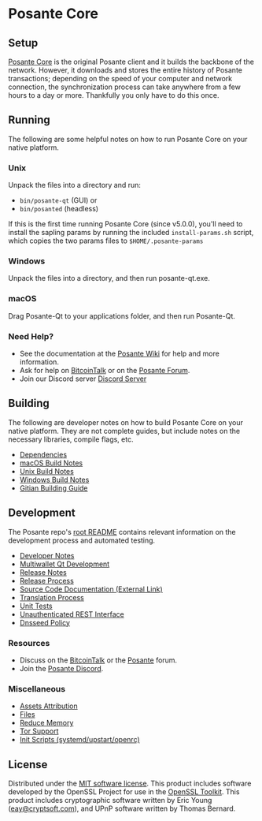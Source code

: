 Posante Core
=============

Setup
---------------------
[Posante Core](http://posante.org/wallet) is the original Posante client and it builds the backbone of the network. However, it downloads and stores the entire history of Posante transactions; depending on the speed of your computer and network connection, the synchronization process can take anywhere from a few hours to a day or more. Thankfully you only have to do this once.

Running
---------------------
The following are some helpful notes on how to run Posante Core on your native platform.

### Unix

Unpack the files into a directory and run:

- `bin/posante-qt` (GUI) or
- `bin/posanted` (headless)

If this is the first time running Posante Core (since v5.0.0), you'll need to install the sapling params by running the included `install-params.sh` script, which copies the two params files to `$HOME/.posante-params`

### Windows

Unpack the files into a directory, and then run posante-qt.exe.

### macOS

Drag Posante-Qt to your applications folder, and then run Posante-Qt.

### Need Help?

* See the documentation at the [Posante Wiki](https://github.com/Posante-Project/Posante/wiki)
for help and more information.
* Ask for help on [BitcoinTalk](https://bitcointalk.org/index.php?topic=1262920.0) or on the [Posante Forum](http://forum.posante.org/).
* Join our Discord server [Discord Server](https://discord.posante.org)

Building
---------------------
The following are developer notes on how to build Posante Core on your native platform. They are not complete guides, but include notes on the necessary libraries, compile flags, etc.

- [Dependencies](dependencies.md)
- [macOS Build Notes](build-osx.md)
- [Unix Build Notes](build-unix.md)
- [Windows Build Notes](build-windows.md)
- [Gitian Building Guide](gitian-building.md)

Development
---------------------
The Posante repo's [root README](/README.md) contains relevant information on the development process and automated testing.

- [Developer Notes](developer-notes.md)
- [Multiwallet Qt Development](multiwallet-qt.md)
- [Release Notes](release-notes.md)
- [Release Process](release-process.md)
- [Source Code Documentation (External Link)](https://www.fuzzbawls.pw/posante/doxygen/)
- [Translation Process](translation_process.md)
- [Unit Tests](unit-tests.md)
- [Unauthenticated REST Interface](REST-interface.md)
- [Dnsseed Policy](dnsseed-policy.md)

### Resources
* Discuss on the [BitcoinTalk](https://bitcointalk.org/index.php?topic=1262920.0) or the [Posante](http://forum.posante.org/) forum.
* Join the [Posante Discord](https://discord.posante.org).

### Miscellaneous
- [Assets Attribution](assets-attribution.md)
- [Files](files.md)
- [Reduce Memory](reduce-memory.md)
- [Tor Support](tor.md)
- [Init Scripts (systemd/upstart/openrc)](init.md)

License
---------------------
Distributed under the [MIT software license](/COPYING).
This product includes software developed by the OpenSSL Project for use in the [OpenSSL Toolkit](https://www.openssl.org/). This product includes
cryptographic software written by Eric Young ([eay@cryptsoft.com](mailto:eay@cryptsoft.com)), and UPnP software written by Thomas Bernard.

